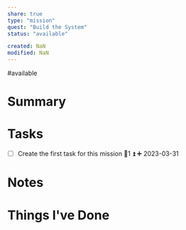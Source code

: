 ```yaml
---
share: true
type: "mission"
quest: "Build the System"
status: "available"

created: NaN 
modified: NaN
---
```

#available 
# Summary

# Tasks
- [ ] Create the first task for this mission 🥄1 ⏫ ➕ 2023-03-31

# Notes

# Things I've Done